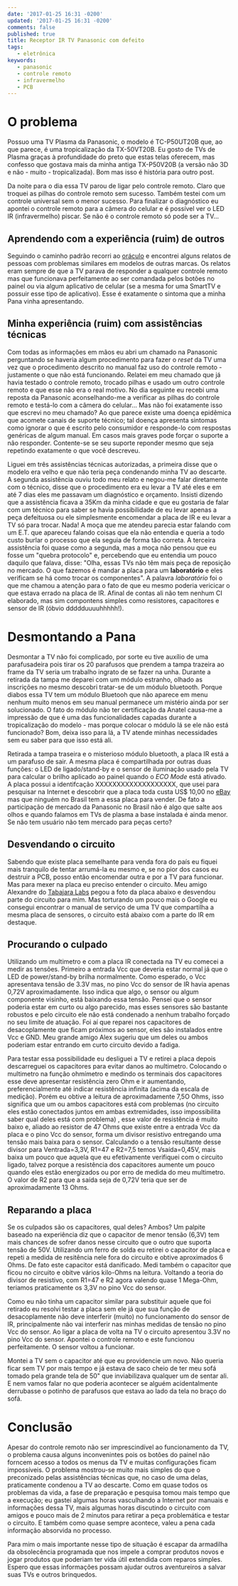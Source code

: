 ```yaml
---
date: '2017-01-25 16:31 -0200'
updated: '2017-01-25 16:31 -0200'
comments: false 
published: true
title: Receptor IR TV Panasonic com defeito
tags:
   - eletrônica
keywords:
   - panasonic
   - controle remoto
   - infravermelho
   - PCB
---
```

# O problema
Possuo uma TV Plasma da Panasonic, o modelo é TC-P50UT20B que, ao que parece, é uma tropicalização da TX-50VT20B.
Eu gosto de TVs de Plasma graças à profundidade do preto que estas telas oferecem, mas confesso que gostava mais
da minha antiga TX-P50V20B (a versão não 3D e não - muito - tropicalizada). Bom mas isso é história para outro
post.

Da noite para o dia essa TV parou de ligar pelo controle remoto. Claro que troquei as pilhas do controle remoto
sem sucesso. Também testei com um controle universal sem o menor sucesso. Para finalizar o diagnóstico eu apontei
o controle remoto para a câmera do celular e é possível ver o LED IR (infravermelho) piscar. Se não é o controle
remoto só pode ser a TV...

## Aprendendo com a experiência (ruim) de outros
Seguindo o caminho padrão recorri ao [oráculo](https://www.google.com.br "Google") e encontrei alguns relatos de
pessoas com problemas similares em modelos de outras marcas. Os relatos eram sempre de que a TV parava de responder
a qualquer controle remoto mas que funcionava perfeitamente ao ser comandada pelos botões no painel ou via algum
aplicativo de celular (se a mesma for uma SmartTV e possuir esse tipo de aplicativo). Esse é exatamente o sintoma
que a minha Pana vinha apresentando.

## Minha experiência (ruim) com assistências técnicas
Com todas as informações em mãos eu abri um chamado na Panasonic perguntando se haveria algum procedimento para
fazer o _reset_ da TV uma vez que o procedimento descrito no manual faz uso do controle remoto - justamente o que
não está funcionando. Relatei em meu chamado que já havia testado o controle remoto, trocado pilhas e usado um outro
controle remoto e que esse não era o real motivo. No dia seguinte eu recebi uma reposta da Panasonic aconselhando-me
a verificar as pilhas do controle remoto e testá-lo com a câmera do celular... Mas não foi exatamente isso que escrevi
no meu chamado? Ao que parece existe uma doença epidêmica que acomete canais de suporte técnico; tal doença
apresenta sintomas como ignorar o que é escrito pelo consumidor e responde-lo com respostas genéricas de algum
manual. Em casos mais graves pode forçar o suporte a não responder. Contente-se se seu suporte reponder mesmo
que seja repetindo exatamente o que você descreveu.

Liguei em três assistências técnicas autorizadas, a primeira disse que o modelo era velho e que não teria peça
condenando minha TV ao descarte. A segunda assistência ouviu todo meu relato e negou-me falar diretamente com o
técnico, disse que o procedimento era eu levar a TV até eles e em até 7 dias eles me passavam um diagnóstico e
orçamento. Insisti dizendo que a assistência ficava a 35Km da minha cidade e que eu gostaria de falar com um
técnico para saber se havia possibilidade de eu levar apenas a peça defeituosa ou ele simplesmente encomendar a
placa de IR e eu levar a TV só para trocar. Nada! A moça que me atendeu parecia estar falando com um E.T. que
apareceu falando coisas que ela não entendia e queria a todo custo burlar o processo que ela seguia de forma
tão correta. A terceira assistência foi quase como a segunda, mas a moça não pensou que eu fosse um "quebra
protocolo" e, percebendo que eu entendia um pouco daquilo que falava, disse: "Olha, essas TVs não têm mais
peça de reposição no mercado. O que fazemos é mandar a placa para um __laboratório__ e eles verificam se há
como trocar os componentes". A palavra _laboratório_ foi o que me chamou a atenção para o fato de que eu
mesmo poderia vericicar o que estava errado na placa de IR. Afinal de contas ali não tem nenhum CI elaborado,
mas sim compontens simples como resistores, capacitores e sensor de IR (óbvio ddddduuuuhhhhh!).

# Desmontando a Pana
Desmontar a TV não foi complicado, por sorte eu tive auxílio de uma parafusadeira pois tirar os 20 parafusos que
prendem a tampa trazeira ao frame da TV seria um trabalho ingrato de se fazer na unha. Durante a retirada da
tampa me deparei com um módulo estranho, olhado as inscrições no mesmo descobri tratar-se de um módulo bluetooth.
Porque diabos essa TV tem um módulo Bluetooh que não aparece em menu nenhum muito menos em seu manual permanece um
mistério ainda por ser solucionado. O fato do módulo não ter certificação da Anatel causa-me a impressão de que é
uma das funcionalidades capadas durante a tropicalização do modelo - mas porque colocar o módulo lá se ele não está
funcionado? Bom, deixa isso para lá, a TV atende minhas necessidades sem eu saber para que isso está ali.

Retirada a tampa traseira e o misterioso módulo bluetooth, a placa IR está a um parafuso de sair. A mesma placa é
compartilhada por outras duas funções: o LED de ligado/stand-by e o sensor de iluminação usado pela TV para calcular
o brilho aplicado ao painel quando o _ECO Mode_ está ativado. A placa possui a identifcação XXXXXXXXXXXXXXXXXXX, que
usei para pesquisar na Internet e descobrir que a placa toda custa US$ 10,00 no [eBay](https://ebay.com "eBay") mas
que ninguém no Brasil tem a essa placa para vender. De fato a participação de mercado da Panasonic no Brasil não é
algo que salte aos olhos e quando falamos em TVs de plasma a base instalada é ainda menor. Se não tem usuário não
tem mercado para peças certo?

## Desvendando o circuito
Sabendo que existe placa semelhante para venda fora do país eu fiquei mais tranquilo de tentar arrumá-la eu mesmo e,
se no pior dos casos eu destruir a PCB, posso então encomendar outra e por a TV para funcionar. Mas para mexer na
placa eu preciso entender o circuito. Meu amigo Alexandre do [Tabajara Labs](www.tabalabs.com.br/ "Tabajara") pegou
a foto da placa abaixo e desvendou parte do circuito para mim. Mas torturando um pouco mais o Google eu consegui
encontrar o manual de serviço de uma TV que compartilha a mesma placa de sensores, o circuito está abaixo com a parte
do IR em destaque.

## Procurando o culpado
Utilizando um multimetro e com a placa IR conectada na TV eu comecei a medir as tensões. Primeiro a entrada Vcc que
deveria estar normal já que o LED de power/stand-by brilha normalmente. Como esperado, o Vcc apresentava tensão de 
3.3V mas, no pino Vcc do sensor de IR havia apenas 0,72V aproximadamente. Isso indica que algo, o sensor ou algum
componente visinho, está baixando essa tensão. Pensei que o sensor poderia estar em curto ou algo parecido, mas esses
sensores são bastante robustos e pelo circuito ele não está condenado a nenhum trabalho forçado no seu limite de
atuação. Foi aí que reparei nos capacitores de desacoplamente que ficam próximos ao sensor, eles são instalados entre
Vcc e GND. Meu grande amigo Alex sugeriu que um deles ou ambos poderiam estar entrando em curto circuito devido a fadiga.

Para testar essa possibilidade eu desliguei a TV e retirei a placa depois descarreguei os capacitores para evitar danos
ao multimetro. Colocando o multimetro na função ohmímetro e medindo os terminais dos capacitores esse deve apresentar
resistência zero Ohm e ir aumentando, preferencialmente até indicar resistência infinita (acima da escala de medição).
Porém eu obtive a leitura de aproximadamente 7,5O Ohms, isso significa que um ou ambos capacitores está com problemas
(no circuito eles estão conectados juntos em ambas extremidades, isso impossibilita saber qual deles está com problema)
, esse valor de resistência é muito baixo e, aliado ao resistor de 47 Ohms que existe entre a entrada Vcc da placa e o 
pino Vcc do sensor, forma um divisor resistivo entregando uma tensão mais baixa para o sensor. Calculando o a tensão
resultante desse divisor para Ventrada=3,3V, R1=47 e R2=7,5 temos Vsaída=0,45V, mais baixa um pouco que aquela que eu
efetivamente verifiquei com o circuito ligado, talvez porque a resistência dos capacitores aumente um pouco quando eles
estão energizados ou por erro de medida do meu multimetro. O valor de R2 para que a saída seja de 0,72V teria que ser
de aproximadamente 13 Ohms. 

## Reparando a placa
Se os culpados são os capacitores, qual deles? Ambos? Um palpite baseado na experiência diz que o capacitor de menor
tensão (6,3V) tem mais chances de sofrer danos nesse circuito que o outro que suporta tensão de 50V. Utilizando um 
ferro de solda eu retirei o capacitor de placa e repeti a medida de resitência nele fora do circuito e obtive
aproximados 6 Ohms. De fato este capacitor está danificado. Medi também o capacitor que ficou no circuito e obitve
vários kilo-Ohms na leitura. Voltando a teoria do divisor de resistivo, com R1=47 e R2 agora valendo quase 1 Mega-Ohm,
teriamos praticamente os 3,3V no pino Vcc do sensor.

Como eu não tinha um capacitor similar para substituir aquele que foi retirado eu resolvi testar a placa sem ele já
que sua função de desacoplamente não deve interferir (muito) no funcionamento do sensor de IR, principalmente não vai
interferir nas minhas medidas de tensão no pino Vcc do sensor. Ao ligar a placa de volta na TV o circuito apresentou 
 3.3V no pino Vcc do sensor. Apontei o controle remoto e este funcionou perfeitamente. O sensor voltou a funcionar.

Montei a TV sem o capacitor até que eu providencie um novo. Não queria ficar sem TV por mais tempo e já estava de saco
cheio de ter meu sofá tomado pela grande tela de 50" que inviabilizava qualquer um de sentar ali. E nem vamos falar
no que poderia acontecer se alguém acidentalmente derrubasse o potinho de parafusos que estava ao lado da tela no braço
do sofá.

# Conclusão
Apesar do controle remoto não ser imprescindível ao funcionamento da TV, o problema causa alguns inconvenintes pois os
botões do painel não forncem acesso a todos os menus da TV e muitas configurações ficam impossíveis. O problema mostrou-se
muito mais simples do que o preconizado pelas assistências técnicas que, no caso de uma delas, praticamente condenou a
TV ao descarte. Como em quase todos os problemas da vida, a fase de preparação e pesquisa tomou mais tempo que a execução;
eu gastei algumas horas vasculhando a Internet por manuais e informações dessa TV, mais algumas horas discutindo o circuito
com amigos e pouco mais de 2 minutos para retirar a peça problemática e testar o circuito. E também como quase sempre
acontece, valeu a pena cada informação absorvida no processo.

Para mim o mais importante nesse tipo de situação é escapar da armadilha da obsolecência programada que nos impele a comprar
produtos novos e jogar produtos que poderiam ter vida útil extendida com reparos simples. Espero que essas informações
possam ajudar outros aventureiros a salvar suas TVs e outros brinquedos.


